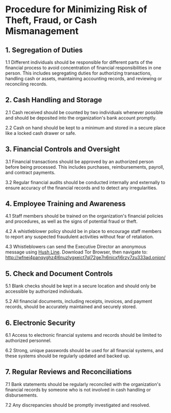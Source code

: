 # Procedure for Minimizing Risk of Theft, Fraud, or Cash Mismanagement

## 1. Segregation of Duties

1.1 Different individuals should be responsible for different parts of the financial process to avoid concentration of financial responsibilities in one person. This includes segregating duties for authorizing transactions, handling cash or assets, maintaining accounting records, and reviewing or reconciling records.

## 2. Cash Handling and Storage

2.1 Cash received should be counted by two individuals whenever possible and should be deposited into the organization's bank account promptly.

2.2 Cash on hand should be kept to a minimum and stored in a secure place like a locked cash drawer or safe.

## 3. Financial Controls and Oversight

3.1 Financial transactions should be approved by an authorized person before being processed. This includes purchases, reimbursements, payroll, and contract payments.

3.2 Regular financial audits should be conducted internally and externally to ensure accuracy of the financial records and to detect any irregularities.

## 4. Employee Training and Awareness

4.1 Staff members should be trained on the organization's financial policies and procedures, as well as the signs of potential fraud or theft.

4.2 A whistleblower policy should be in place to encourage staff members to report any suspected fraudulent activities without fear of retaliation.

4.3 Whistleblowers can send the Executive Director an anonymous message using [Hush Line](https://hushline.app). Download Tor Browser, then navigate to: http://wfnei4panqyghz4l6nuzlygxeict7ql72ge7n6nicxfj6rzy7zu333ad.onion/

## 5. Check and Document Controls

5.1 Blank checks should be kept in a secure location and should only be accessible by authorized individuals.

5.2 All financial documents, including receipts, invoices, and payment records, should be accurately maintained and securely stored.

## 6. Electronic Security

6.1 Access to electronic financial systems and records should be limited to authorized personnel.

6.2 Strong, unique passwords should be used for all financial systems, and these systems should be regularly updated and backed up.

## 7. Regular Reviews and Reconciliations

7.1 Bank statements should be regularly reconciled with the organization's financial records by someone who is not involved in cash handling or disbursements.

7.2 Any discrepancies should be promptly investigated and resolved.
